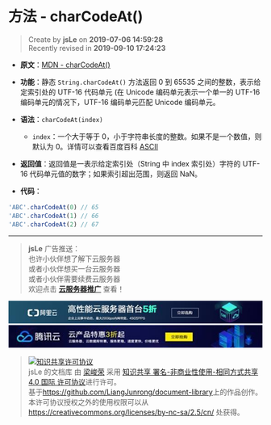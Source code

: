 # 方法 - charCodeAt()

> Create by **jsLe** on **2019-07-06 14:59:28**  
> Recently revised in **2019-09-10 17:24:23**

- **原文**：[MDN - charCodeAt()](https://developer.mozilla.org/zh-CN/docs/Web/JavaScript/Reference/Global_Objects/String/charCodeAt)

- **功能**：静态 `String.charCodeAt()` 方法返回 0 到 65535 之间的整数，表示给定索引处的 UTF-16 代码单元 (在 Unicode 编码单元表示一个单一的 UTF-16 编码单元的情况下，UTF-16 编码单元匹配 Unicode 编码单元。

- **语法**：`charCodeAt(index)`

  - `index`：一个大于等于 0，小于字符串长度的整数。如果不是一个数值，则默认为 0。详情可以查看百度百科 [ASCII](https://baike.baidu.com/item/ASCII/309296?fr=aladdin)

- **返回值**：返回值是一表示给定索引处（String 中 index 索引处）字符的 UTF-16 代码单元值的数字；如果索引超出范围，则返回 NaN。

- **代码**：

```js
'ABC'.charCodeAt(0) // 65
'ABC'.charCodeAt(1) // 66
'ABC'.charCodeAt(2) // 67
```

---

> **jsLe** 广告推送：  
> 也许小伙伴想了解下云服务器  
> 或者小伙伴想买一台云服务器  
> 或者小伙伴需要续费云服务器  
> 欢迎点击 **[云服务器推广](https://github.com/LiangJunrong/document-library/blob/master/other-library/Monologue/%E7%A8%B3%E9%A3%9F%E8%89%B0%E9%9A%BE.md)** 查看！

[![图](../../../../public-repertory/img/z-small-seek-ali-3.jpg)](https://promotion.aliyun.com/ntms/act/qwbk.html?userCode=w7hismrh)
[![图](../../../../public-repertory/img/z-small-seek-tencent-2.jpg)](https://cloud.tencent.com/redirect.php?redirect=1014&cps_key=49f647c99fce1a9f0b4e1eeb1be484c9&from=console)

> <a rel="license" href="http://creativecommons.org/licenses/by-nc-sa/4.0/"><img alt="知识共享许可协议" style="border-width:0" src="https://i.creativecommons.org/l/by-nc-sa/4.0/88x31.png" /></a><br /><span xmlns:dct="http://purl.org/dc/terms/" property="dct:title">jsLe 的文档库</span> 由 <a xmlns:cc="http://creativecommons.org/ns#" href="https://github.com/LiangJunrong/document-library" property="cc:attributionName" rel="cc:attributionURL">梁峻荣</a> 采用 <a rel="license" href="http://creativecommons.org/licenses/by-nc-sa/4.0/">知识共享 署名-非商业性使用-相同方式共享 4.0 国际 许可协议</a>进行许可。<br />基于<a xmlns:dct="http://purl.org/dc/terms/" href="https://github.com/LiangJunrong/document-library" rel="dct:source">https://github.com/LiangJunrong/document-library</a>上的作品创作。<br />本许可协议授权之外的使用权限可以从 <a xmlns:cc="http://creativecommons.org/ns#" href="https://creativecommons.org/licenses/by-nc-sa/2.5/cn/" rel="cc:morePermissions">https://creativecommons.org/licenses/by-nc-sa/2.5/cn/</a> 处获得。
